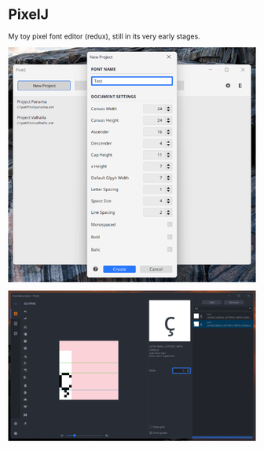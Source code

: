 # PixelJ

My toy pixel font editor (redux), still in its very early stages.

![Home screen](.github/new_project2.png)

![Project view](.github/screenshot.png)
